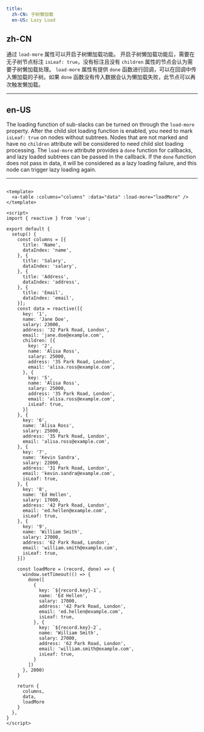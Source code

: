 ```yaml
title:
  zh-CN: 子树懒加载
  en-US: Lazy Load
```

## zh-CN

通过 `load-more` 属性可以开启子树懒加载功能。
开启子树懒加载功能后，需要在无子树节点标注 `isLeaf: true`，没有标注且没有 `children` 属性的节点会认为需要子树懒加载处理。
`load-more` 属性有提供 `done` 函数进行回调，可以在回调中传入懒加载的子树。如果 `done` 函数没有传入数据会认为懒加载失败，此节点可以再次触发懒加载。

---

## en-US

The loading function of sub-slacks can be turned on through the `load-more` property.
After the child slot loading function is enabled, you need to mark `isLeaf: true` on nodes without subtrees. Nodes that are not marked and have no `children` attribute will be considered to need child slot loading processing.
The `load-more` attribute provides a `done` function for callbacks, and lazy loaded subtrees can be passed in the callback. If the `done` function does not pass in data, it will be considered as a lazy loading failure, and this node can trigger lazy loading again.

---

```vue

<template>
  <a-table :columns="columns" :data="data" :load-more="loadMore" />
</template>

<script>
import { reactive } from 'vue';

export default {
  setup() {
    const columns = [{
      title: 'Name',
      dataIndex: 'name',
    }, {
      title: 'Salary',
      dataIndex: 'salary',
    }, {
      title: 'Address',
      dataIndex: 'address',
    }, {
      title: 'Email',
      dataIndex: 'email',
    }];
    const data = reactive([{
      key: '1',
      name: 'Jane Doe',
      salary: 23000,
      address: '32 Park Road, London',
      email: 'jane.doe@example.com',
      children: [{
        key: '2',
        name: 'Alisa Ross',
        salary: 25000,
        address: '35 Park Road, London',
        email: 'alisa.ross@example.com',
      }, {
        key: '5',
        name: 'Alisa Ross',
        salary: 25000,
        address: '35 Park Road, London',
        email: 'alisa.ross@example.com',
        isLeaf: true,
      }]
    }, {
      key: '6',
      name: 'Alisa Ross',
      salary: 25000,
      address: '35 Park Road, London',
      email: 'alisa.ross@example.com',
    }, {
      key: '7',
      name: 'Kevin Sandra',
      salary: 22000,
      address: '31 Park Road, London',
      email: 'kevin.sandra@example.com',
      isLeaf: true,
    }, {
      key: '8',
      name: 'Ed Hellen',
      salary: 17000,
      address: '42 Park Road, London',
      email: 'ed.hellen@example.com',
      isLeaf: true,
    }, {
      key: '9',
      name: 'William Smith',
      salary: 27000,
      address: '62 Park Road, London',
      email: 'william.smith@example.com',
      isLeaf: true,
    }])

    const loadMore = (record, done) => {
      window.setTimeout(() => {
        done([
          {
            key: `${record.key}-1`,
            name: 'Ed Hellen',
            salary: 17000,
            address: '42 Park Road, London',
            email: 'ed.hellen@example.com',
            isLeaf: true,
          }, {
            key: `${record.key}-2`,
            name: 'William Smith',
            salary: 27000,
            address: '62 Park Road, London',
            email: 'william.smith@example.com',
            isLeaf: true,
          }
        ])
      }, 2000)
    }

    return {
      columns,
      data,
      loadMore
    }
  },
}
</script>
```
